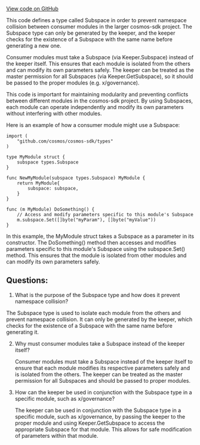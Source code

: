 [View code on GitHub](https://github.com/cosmos/cosmos-sdk.git/x/params/types/doc.go)

This code defines a type called Subspace in order to prevent namespace collision between consumer modules in the larger cosmos-sdk project. The Subspace type can only be generated by the keeper, and the keeper checks for the existence of a Subspace with the same name before generating a new one. 

Consumer modules must take a Subspace (via Keeper.Subspace) instead of the keeper itself. This ensures that each module is isolated from the others and can modify its own parameters safely. The keeper can be treated as the master permission for all Subspaces (via Keeper.GetSubspace), so it should be passed to the proper modules (e.g. x/governance). 

This code is important for maintaining modularity and preventing conflicts between different modules in the cosmos-sdk project. By using Subspaces, each module can operate independently and modify its own parameters without interfering with other modules. 

Here is an example of how a consumer module might use a Subspace:

```
import (
    "github.com/cosmos/cosmos-sdk/types"
)

type MyModule struct {
    subspace types.Subspace
}

func NewMyModule(subspace types.Subspace) MyModule {
    return MyModule{
        subspace: subspace,
    }
}

func (m MyModule) DoSomething() {
    // Access and modify parameters specific to this module's Subspace
    m.subspace.Set([]byte("myParam"), []byte("myValue"))
}
```

In this example, the MyModule struct takes a Subspace as a parameter in its constructor. The DoSomething() method then accesses and modifies parameters specific to this module's Subspace using the subspace.Set() method. This ensures that the module is isolated from other modules and can modify its own parameters safely.
## Questions: 
 1. What is the purpose of the Subspace type and how does it prevent namespace collision?
   
   The Subspace type is used to isolate each module from the others and prevent namespace collision. It can only be generated by the keeper, which checks for the existence of a Subspace with the same name before generating it.

2. Why must consumer modules take a Subspace instead of the keeper itself?
   
   Consumer modules must take a Subspace instead of the keeper itself to ensure that each module modifies its respective parameters safely and is isolated from the others. The keeper can be treated as the master permission for all Subspaces and should be passed to proper modules.

3. How can the keeper be used in conjunction with the Subspace type in a specific module, such as x/governance?
   
   The keeper can be used in conjunction with the Subspace type in a specific module, such as x/governance, by passing the keeper to the proper module and using Keeper.GetSubspace to access the appropriate Subspace for that module. This allows for safe modification of parameters within that module.